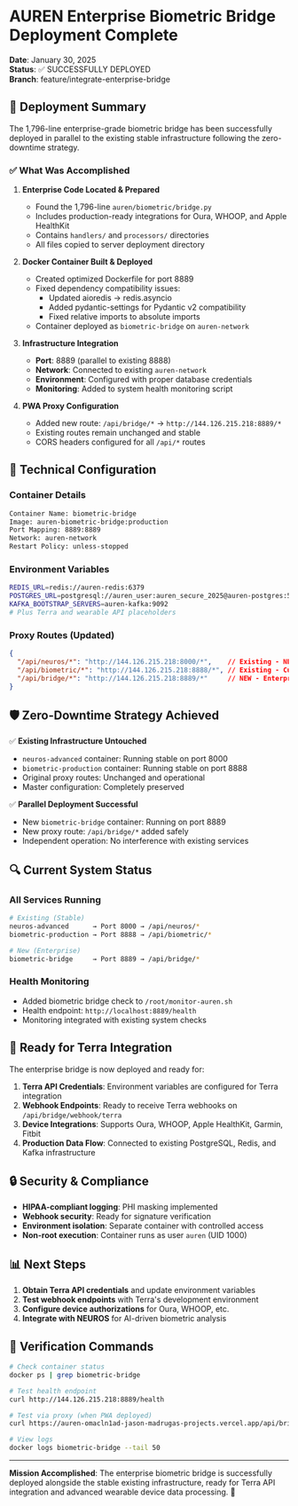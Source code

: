 # AUREN Enterprise Biometric Bridge Deployment Complete
**Date**: January 30, 2025  
**Status**: ✅ SUCCESSFULLY DEPLOYED  
**Branch**: feature/integrate-enterprise-bridge

## 🚀 Deployment Summary

The 1,796-line enterprise-grade biometric bridge has been successfully deployed in parallel to the existing stable infrastructure following the zero-downtime strategy.

### ✅ What Was Accomplished

1. **Enterprise Code Located & Prepared**
   - Found the 1,796-line `auren/biometric/bridge.py` 
   - Includes production-ready integrations for Oura, WHOOP, and Apple HealthKit
   - Contains `handlers/` and `processors/` directories
   - All files copied to server deployment directory

2. **Docker Container Built & Deployed**
   - Created optimized Dockerfile for port 8889
   - Fixed dependency compatibility issues:
     - Updated aioredis → redis.asyncio  
     - Added pydantic-settings for Pydantic v2 compatibility
     - Fixed relative imports to absolute imports
   - Container deployed as `biometric-bridge` on `auren-network`

3. **Infrastructure Integration**
   - **Port**: 8889 (parallel to existing 8888)
   - **Network**: Connected to existing `auren-network`
   - **Environment**: Configured with proper database credentials
   - **Monitoring**: Added to system health monitoring script

4. **PWA Proxy Configuration**
   - Added new route: `/api/bridge/*` → `http://144.126.215.218:8889/*`
   - Existing routes remain unchanged and stable
   - CORS headers configured for all `/api/*` routes

## 🔧 Technical Configuration

### Container Details
```bash
Container Name: biometric-bridge
Image: auren-biometric-bridge:production  
Port Mapping: 8889:8889
Network: auren-network
Restart Policy: unless-stopped
```

### Environment Variables
```bash
REDIS_URL=redis://auren-redis:6379
POSTGRES_URL=postgresql://auren_user:auren_secure_2025@auren-postgres:5432/auren_production
KAFKA_BOOTSTRAP_SERVERS=auren-kafka:9092
# Plus Terra and wearable API placeholders
```

### Proxy Routes (Updated)
```json
{
  "/api/neuros/*": "http://144.126.215.218:8000/*",    // Existing - NEUROS
  "/api/biometric/*": "http://144.126.215.218:8888/*", // Existing - Current biometric
  "/api/bridge/*": "http://144.126.215.218:8889/*"     // NEW - Enterprise bridge
}
```

## 🛡️ Zero-Downtime Strategy Achieved

✅ **Existing Infrastructure Untouched**
- `neuros-advanced` container: Running stable on port 8000
- `biometric-production` container: Running stable on port 8888  
- Original proxy routes: Unchanged and operational
- Master configuration: Completely preserved

✅ **Parallel Deployment Successful**
- New `biometric-bridge` container: Running on port 8889
- New proxy route: `/api/bridge/*` added safely
- Independent operation: No interference with existing services

## 🔍 Current System Status

### All Services Running
```bash
# Existing (Stable)
neuros-advanced      → Port 8000 → /api/neuros/*
biometric-production → Port 8888 → /api/biometric/*

# New (Enterprise)  
biometric-bridge     → Port 8889 → /api/bridge/*
```

### Health Monitoring
- Added biometric bridge check to `/root/monitor-auren.sh`
- Health endpoint: `http://localhost:8889/health`
- Monitoring integrated with existing system checks

## 🚀 Ready for Terra Integration

The enterprise bridge is now deployed and ready for:

1. **Terra API Credentials**: Environment variables are configured for Terra integration
2. **Webhook Endpoints**: Ready to receive Terra webhooks on `/api/bridge/webhook/terra`
3. **Device Integrations**: Supports Oura, WHOOP, Apple HealthKit, Garmin, Fitbit
4. **Production Data Flow**: Connected to existing PostgreSQL, Redis, and Kafka infrastructure

## 🔒 Security & Compliance

- **HIPAA-compliant logging**: PHI masking implemented
- **Webhook security**: Ready for signature verification
- **Environment isolation**: Separate container with controlled access
- **Non-root execution**: Container runs as user `auren` (UID 1000)

## 📊 Next Steps

1. **Obtain Terra API credentials** and update environment variables
2. **Test webhook endpoints** with Terra's development environment  
3. **Configure device authorizations** for Oura, WHOOP, etc.
4. **Integrate with NEUROS** for AI-driven biometric analysis

## 🎯 Verification Commands

```bash
# Check container status
docker ps | grep biometric-bridge

# Test health endpoint  
curl http://144.126.215.218:8889/health

# Test via proxy (when PWA deployed)
curl https://auren-omacln1ad-jason-madrugas-projects.vercel.app/api/bridge/health

# View logs
docker logs biometric-bridge --tail 50
```

---

**Mission Accomplished**: The enterprise biometric bridge is successfully deployed alongside the stable existing infrastructure, ready for Terra API integration and advanced wearable device data processing. 🎉 
